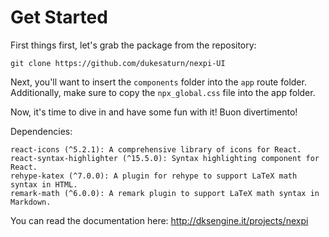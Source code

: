 # Get Started

First things first, let's grab the package from the repository:

```git clone https://github.com/dukesaturn/nexpi-UI```

Next, you'll want to insert the `components` folder into the `app` route folder. Additionally, make sure to copy the `npx_global.css` file into the app folder.



Now, it's time to dive in and have some fun with it!
Buon divertimento! 

Dependencies:

    react-icons (^5.2.1): A comprehensive library of icons for React.
    react-syntax-highlighter (^15.5.0): Syntax highlighting component for React.
    rehype-katex (^7.0.0): A plugin for rehype to support LaTeX math syntax in HTML.
    remark-math (^6.0.0): A remark plugin to support LaTeX math syntax in Markdown.

You can read the documentation here: http://dksengine.it/projects/nexpi
